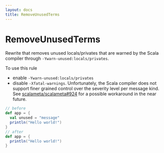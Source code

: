```yaml
---
layout: docs
title: RemoveUnusedTerms
---
```


# RemoveUnusedTerms

Rewrite that removes unused locals/privates that are warned by the
Scala compiler through `-Ywarn-unused:locals/privates`.

To use this rule

- enable `-Ywarn-unused:locals/privates`
- disable `-Xfatal-warnings`. Unfortunately, the Scala compiler does not support finer grained control over the severity level per message kind. See [scalameta/scalameta#924](https://github.com/scalameta/scalameta/issues/924) for a possible workaround in the near future.

```scala
// before
def app = {
  val unused = "message"
  println("Hello world!")
}
// after
def app = {
  println("Hello world!")
}
```
